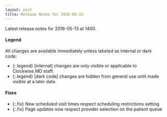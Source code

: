 ```yaml
---
layout: post
title: Release Notes for 2016-05-13
---
```


Latest release notes for 2016-05-13 at 1400.

<div class='legend' markdown='1'>

#### Legend

All changes are available immediately unless labeled as internal or dark code:

- {:.legend} [internal] changes are only visible or applicable to Clockwise.MD staff.
- {:.legend} [dark code] changes are hidden from general use until made visible at a later date.

</div>


<div class='fixes' markdown='1'>

#### Fixes

- {:.fix} New scheduled visit times respect scheduling restrictions setting
- {:.fix} Page updates now respect provider selection on the patient queue

</div>
